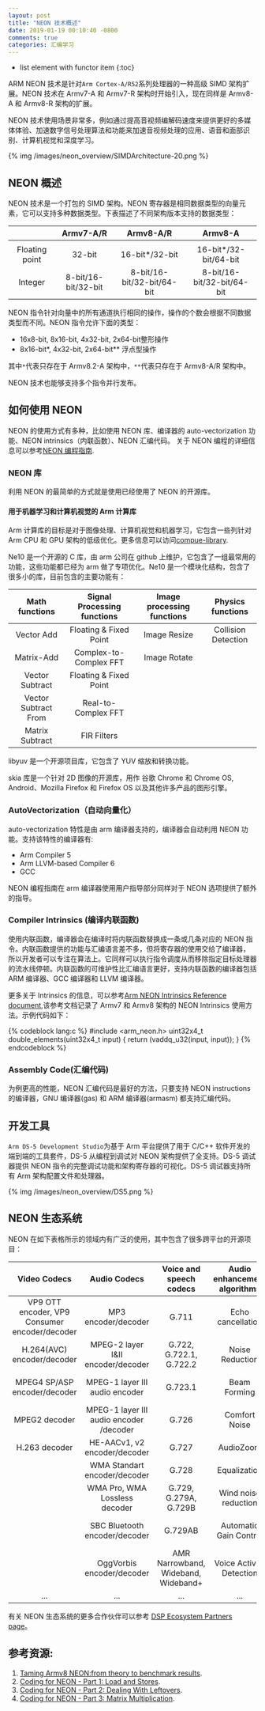 ```yaml
---
layout: post
title: "NEON 技术概述"
date: 2019-01-19 00:10:40 -0800
comments: true
categories: 汇编学习
---
```


* list element with functor item
{:toc}

ARM NEON 技术是针对`Arm Cortex-A/R52`系列处理器的一种高级 SIMD 架构扩展。NEON 技术在 Armv7-A 和 Armv7-R 架构时开始引入，现在同样是 Armv8-A 和 Armv8-R 架构的扩展。

NEON 技术使用场景非常多，例如通过提高音视频编解码速度来提供更好的多媒体体验、加速数字信号处理算法和功能来加速音视频处理的应用、语音和面部识别、计算机视觉和深度学习。

<!--more-->

{% img /images/neon_overview/SIMDArchitecture-20.png %}

## NEON 概述

NEON 技术是一个打包的 SIMD 架构。NEON 寄存器是相同数据类型的向量元素，它可以支持多种数据类型。下表描述了不同架构版本支持的数据类型：  

|          | Armv7-A/R | Armv8-A/R | Armv8-A  |
|:--------:|:---------:|:---------:|:--------:|
|          |           |           |          |
| Floating point | 32-bit | 16-bit*/32-bit | 16-bit*/32-bit/64-bit |
| Integer        | 8-bit/16-bit/32-bit | 8-bit/16-bit/32-bit/64-bit | 8-bit/16-bit/32-bit/64-bit |

NEON 指令针对向量中的所有通道执行相同的操作，操作的个数会根据不同数据类型而不同。NEON 指令允许下面的类型：

* 16x8-bit, 8x16-bit, 4x32-bit, 2x64-bit整形操作
* 8x16-bit*, 4x32-bit, 2x64-bit** 浮点型操作

其中`*`代表只存在于 Armv8.2-A 架构中，`**`代表只存在于 Armv8-A/R 架构中。

NEON 技术也能够支持多个指令并行发布。 

## 如何使用 NEON

NEON 的使用方式有多种，比如使用 NEON 库、编译器的 auto-vectorization 功能、NEON intrinsics（内联函数）、NEON 汇编代码。
关于 NEON 编程的详细信息可以参考[NEON 编程指南](https://static.docs.arm.com/den0018/a/DEN0018A_neon_programmers_guide_en.pdf?_ga=2.112843328.535197283.1547875098-60705264.1529324001).

### NEON 库

利用 NEON 的最简单的方式就是使用已经使用了 NEON 的开源库。

#### 用于机器学习和计算机视觉的 Arm 计算库

Arm 计算库的目标是对于图像处理、计算机视觉和机器学习，它包含一些列针对 Arm CPU 和 GPU 架构的低级优化。更多信息可以访问[compue-library](https://developer.arm.com/technologies/compute-library). 

Ne10 是一个开源的 C 库，由 arm 公司在 github 上维护，它包含了一组最常用的功能，这些功能都已经为 arm 做了专项优化。Ne10 是一个模块化结构，包含了很多小的库，目前包含的主要功能有：  

| Math functions | Signal Processing functions | Image processing functions | Physics functions |  
| :--------:| :------------: | :-------------: | :-------------: |  
| Vector Add | Floating & Fixed Point | Image Resize | Collision Detection |
| Matrix-Add | Complex-to-Complex FFT | Image Rotate | |
| Vector Subtract | Floating & Fixed Point | | |
| Vector Subtract From | Real-to-Complex FFT | | |
| Matrix Subtract | FIR Filters | | |


libyuv 是一个开源项目库，它包含了 YUV 缩放和转换功能。

skia 库是一个针对 2D 图像的开源库，用作 谷歌 Chrome 和 Chrome OS, Android、Mozilla Firefox 和 Firefox OS 以及其他许多产品的图形引擎。  

### AutoVectorization（自动向量化）

auto-vectorization 特性是由 arm 编译器支持的，编译器会自动利用 NEON 功能。支持该特性的编译器有:

* Arm Compiler 5
* Arm LLVM-based Compiler 6
* GCC

NEON 编程指南在 arm 编译器使用用户指导部分同样对于 NEON 选项提供了额外的指导。

### Compiler Intrinsics (编译内联函数)

使用内联函数，编译器会在编译时将内联函数替换成一条或几条对应的 NEON 指令。内联函数提供的功能与汇编语言差不多，但将寄存器的使用交给了编译器，
所以开发者可以专注在算法上。它同样可以执行指令调度从而移除指定目标处理器的流水线停顿。内联函数的可维护性比汇编语言更好，支持内联函数的编译器包括 ARM 编译器、GCC 编译器和 LLVM 编译器。 

更多关于 Intrinsics 的信息，可以参考[Arm NEON Intrinsics Reference document](https://developer.arm.com/technologies/neon/intrinsics),该参考文档记录了 Armv7 和 Armv8 架构的 NEON Intrinsics 使用方法。示例代码如下：

{% codeblock lang:c %}
#include <arm_neon.h>
uint32x4_t double_elements(uint32x4_t input)
{
    return (vaddq_u32(input, input));
}
{% endcodeblock %}

### Assembly Code(汇编代码)

为例更高的性能，NEON 汇编代码是最好的方法，只要支持 NEON instructions 的编译器，GNU 编译器(gas) 和 ARM 编译器(armasm) 都支持汇编代码。  

## 开发工具

`Arm DS-5 Development Studio`为基于 Arm 平台提供了用于 C/C++ 软件开发的端到端的工具套件，DS-5 从编程到调试对 NEON 架构提供了全支持。DS-5 调试器提供 NEON 指令的完整调试功能和架构寄存器的可视化。DS-5 调试器支持所有 Arm 架构配置文件和处理器。 

{% img /images/neon_overview/DS5.png %}

## NEON 生态系统

NEON 在如下表格所示的领域内有广泛的使用，其中包含了很多跨平台的开源项目：

| Video Codecs | Audio Codecs | Voice and speech codecs | Audio enhancement algorithms | Computer Vision | Machine and deep leaning |
| :----------: | :----------: | :---------------------: | :--------------------------: | :--------------: | :------------------: |
| VP9 OTT encoder, VP9 Consumer encoder/decoder | MP3 encoder/decoder | G.711 | Echo cancellation | Canny Edge detection | On-device object recognition |
| H.264(AVC) encoder/decoder | MPEG-2 layer I&II encoder/decoder | G.722, G.722.1, G.722.2 | Noise Reduction | Harris Corner | On-device scene recognition |
| MPEG4 SP/ASP encoder/decoder | MPEG-1 layer III audio encoder | G.723.1 | Beam Forming | ORB | Human pose recognition |
| MPEG2 decoder | MPEG-1 layer III audio encoder /decoder | G.726 | Comfort Noise | Convolution filter | Defect detection |
| H.263 decoder | HE-AACv1, v2 encoder/decoder | G.727 | AudioZoom | Erosion/Dilation |
|          | WMA Standart encoder/decoder | G.728 | Equalization | Face detection | |
|          | WMA Pro, WMA Lossless decoder | G.729, G.279A, G.729B | Wind noise reduction | Pedestrian detection | |
|        | SBC Bluetooth encoder/decoder | G.729AB | Automatic Gain Control | Fast9/Fast12 corner detection | |
|     | OggVorbis encoder/decoder | AMR Narrowband, Wideband, Wideband+ | Voice Activity Detection | Object tracking |
| ... | ... | ... | ... | ... | ... |

有关 NEON 生态系统的更多合作伙伴可以参考 [DSP Ecosystem Partners page](https://developer.arm.com/technologies/dsp/arm-dsp-ecosystem-partners)。

## 参考资源:

1. [Taming Armv8 NEON:from theory to benchmark results](https://www.youtube.com/watch?v=ixuDntaSnHI).  
2. [Coding for NEON - Part 1: Load and Stores](https://community.arm.com/processors/b/blog/posts/coding-for-neon---part-1-load-and-stores). 
3. [Coding for NEON - Part 2: Dealing With Leftovers](https://community.arm.com/processors/b/blog/posts/coding-for-neon---part-2-dealing-with-leftovers). 
4. [Coding for NEON - Part 3: Matrix Multiplication](https://community.arm.com/processors/b/blog/posts/coding-for-neon---part-3-matrix-multiplication).

